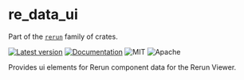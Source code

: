 # re_data_ui

Part of the [`rerun`](https://github.com/rerun-io/rerun) family of crates.

[![Latest version](https://img.shields.io/crates/v/re_data_ui.svg)](https://crates.io/crates/re_data_ui)
[![Documentation](https://docs.rs/re_data_ui/badge.svg)](https://docs.rs/re_data_ui)
![MIT](https://img.shields.io/badge/license-MIT-blue.svg)
![Apache](https://img.shields.io/badge/license-Apache-blue.svg)

Provides ui elements for Rerun component data for the Rerun Viewer.
